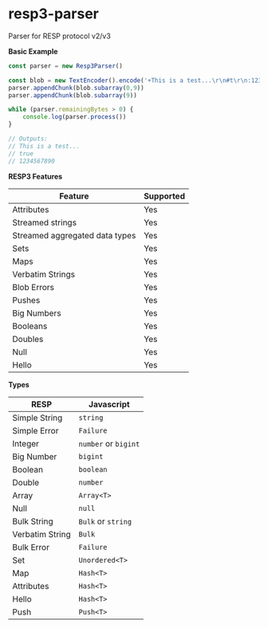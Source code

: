 # resp3-parser
Parser for RESP protocol v2/v3

**Basic Example**

```ts
const parser = new Resp3Parser()

const blob = new TextEncoder().encode('+This is a test...\r\n#t\r\n:1234567890\r\n')
parser.appendChunk(blob.subarray(0,9))
parser.appendChunk(blob.subarray(9))

while (parser.remainingBytes > 0) {
    console.log(parser.process())
}

// Outputs:
// This is a test...
// true
// 1234567890

```

**RESP3 Features**

| Feature                        | Supported |
|--------------------------------|-----------|
| Attributes                     | Yes       |
| Streamed strings               | Yes       |
| Streamed aggregated data types | Yes       |
| Sets                           | Yes       |
| Maps                           | Yes       |
| Verbatim Strings               | Yes       |
| Blob Errors                    | Yes       |
| Pushes                         | Yes       |
| Big Numbers                    | Yes       |
| Booleans                       | Yes       |
| Doubles                        | Yes       |
| Null                           | Yes       |
| Hello                          | Yes       |

**Types**

| RESP            | Javascript           |
|-----------------|----------------------|
| Simple String   | `string`             |
| Simple Error    | `Failure`            |
| Integer         | `number` or `bigint` |
| Big Number      | `bigint`             |
| Boolean         | `boolean`            |
| Double          | `number`             |
| Array           | `Array<T>`           |
| Null            | `null`               |
| Bulk String     | `Bulk` or `string`   |
| Verbatim String | `Bulk`               |
| Bulk Error      | `Failure`            |
| Set             | `Unordered<T>`       |
| Map             | `Hash<T>`            |
| Attributes      | `Hash<T>`            |
| Hello            |`Hash<T>`            |
| Push            | `Push<T>`            |
